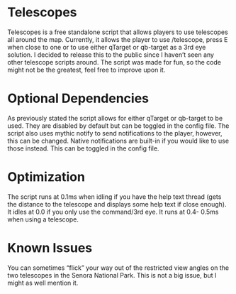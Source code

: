 # Telescopes
Telescopes is a free standalone script that allows players to use telescopes all around the map. Currently, it allows the player to use /telescope, press E when close to one or to use either qTarget or qb-target as a 3rd eye solution.
I decided to release this to the public since I haven’t seen any other telescope scripts around. The script was made for fun, so the code might not be the greatest, feel free to improve upon it.


# Optional Dependencies
As previously stated the script allows for either qTarget or qb-target to be used. They are disabled by default but can be toggled in the config file.
The script also uses mythic notify to send notifications to the player, however, this can be changed. Native notifications are built-in if you would like to use those instead. This can be toggled in the config file.


# Optimization
The script runs at 0.1ms when idling if you have the help text thread (gets the distance to the telescope and displays some help text if close enough). It idles at 0.0 if you only use the command/3rd eye.
It runs at 0.4- 0.5ms when using a telescope.


# Known Issues
You can sometimes “flick” your way out of the restricted view angles on the two telescopes in the Senora National Park. This is not a big issue, but I might as well mention it.
